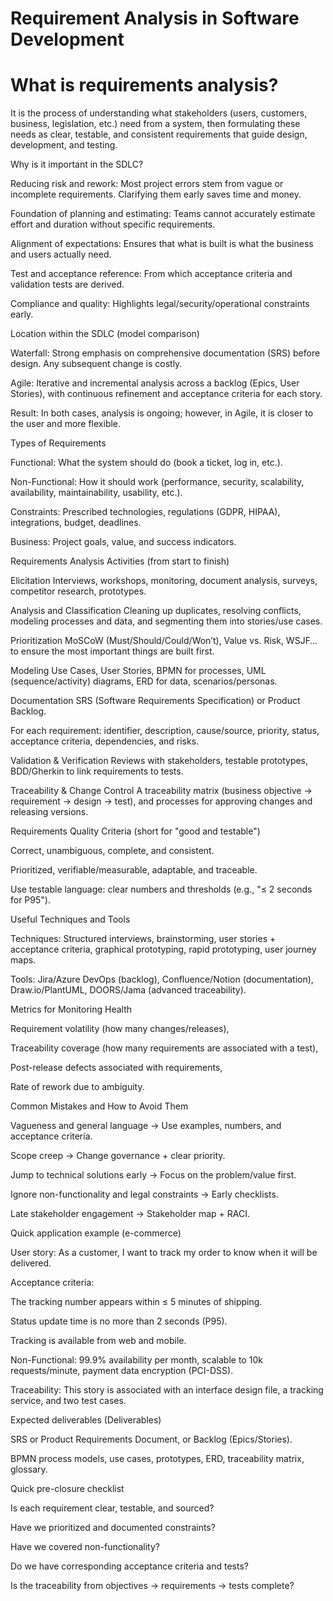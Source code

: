# Requirement Analysis in Software Development
# What is requirements analysis?

It is the process of understanding what stakeholders (users, customers, business, legislation, etc.) need from a system, then formulating these needs as clear, testable, and consistent requirements that guide design, development, and testing.

Why is it important in the SDLC?

Reducing risk and rework: Most project errors stem from vague or incomplete requirements. Clarifying them early saves time and money.

Foundation of planning and estimating: Teams cannot accurately estimate effort and duration without specific requirements.

Alignment of expectations: Ensures that what is built is what the business and users actually need.

Test and acceptance reference: From which acceptance criteria and validation tests are derived.

Compliance and quality: Highlights legal/security/operational constraints early.

Location within the SDLC (model comparison)

Waterfall: Strong emphasis on comprehensive documentation (SRS) before design. Any subsequent change is costly.

Agile: Iterative and incremental analysis across a backlog (Epics, User Stories), with continuous refinement and acceptance criteria for each story.

Result: In both cases, analysis is ongoing; however, in Agile, it is closer to the user and more flexible.

Types of Requirements

Functional: What the system should do (book a ticket, log in, etc.).

Non-Functional: How it should work (performance, security, scalability, availability, maintainability, usability, etc.).

Constraints: Prescribed technologies, regulations (GDPR, HIPAA), integrations, budget, deadlines.

Business: Project goals, value, and success indicators.

Requirements Analysis Activities (from start to finish)

Elicitation
Interviews, workshops, monitoring, document analysis, surveys, competitor research, prototypes.

Analysis and Classification
Cleaning up duplicates, resolving conflicts, modeling processes and data, and segmenting them into stories/use cases.

Prioritization
MoSCoW (Must/Should/Could/Won’t), Value vs. Risk, WSJF… to ensure the most important things are built first.

Modeling
Use Cases, User Stories, BPMN for processes, UML (sequence/activity) diagrams, ERD for data, scenarios/personas.

Documentation
SRS (Software Requirements Specification) or Product Backlog.

For each requirement: identifier, description, cause/source, priority, status, acceptance criteria, dependencies, and risks.

Validation & Verification
Reviews with stakeholders, testable prototypes, BDD/Gherkin to link requirements to tests.

Traceability & Change Control
A traceability matrix (business objective → requirement → design → test), and processes for approving changes and releasing versions.

Requirements Quality Criteria (short for "good and testable")

Correct, unambiguous, complete, and consistent.

Prioritized, verifiable/measurable, adaptable, and traceable.

Use testable language: clear numbers and thresholds (e.g., "≤ 2 seconds for P95").

Useful Techniques and Tools

Techniques: Structured interviews, brainstorming, user stories + acceptance criteria, graphical prototyping, rapid prototyping, user journey maps.

Tools: Jira/Azure DevOps (backlog), Confluence/Notion (documentation), Draw.io/PlantUML, DOORS/Jama (advanced traceability).

Metrics for Monitoring Health

Requirement volatility (how many changes/releases),

Traceability coverage (how many requirements are associated with a test),

Post-release defects associated with requirements,

Rate of rework due to ambiguity.

Common Mistakes and How to Avoid Them

Vagueness and general language → Use examples, numbers, and acceptance criteria.

Scope creep → Change governance + clear priority.

Jump to technical solutions early → Focus on the problem/value first.

Ignore non-functionality and legal constraints → Early checklists.

Late stakeholder engagement → Stakeholder map + RACI.

Quick application example (e-commerce)

User story:
As a customer, I want to track my order to know when it will be delivered.

Acceptance criteria:

The tracking number appears within ≤ 5 minutes of shipping.

Status update time is no more than 2 seconds (P95).

Tracking is available from web and mobile.

Non-Functional:
99.9% availability per month, scalable to 10k requests/minute, payment data encryption (PCI-DSS).

Traceability: This story is associated with an interface design file, a tracking service, and two test cases.

Expected deliverables (Deliverables)

SRS or Product Requirements Document, or Backlog (Epics/Stories).

BPMN process models, use cases, prototypes, ERD, traceability matrix, glossary.

Quick pre-closure checklist

Is each requirement clear, testable, and sourced?

Have we prioritized and documented constraints?

Have we covered non-functionality?

Do we have corresponding acceptance criteria and tests?

Is the traceability from objectives → requirements → tests complete?
